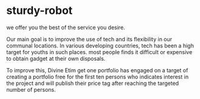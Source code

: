 # sturdy-robot
<DOCTYPE html>
<HTML>
<Head>
<Title>Divine Etim portfolio get one free</title>
</Head>
<Body>
<P>we offer you the best of the service you desire.</p>
</HTML>
<body>Our main goal is to improve the use of tech and its flexibility in our communal locations. In various developing countries, tech has been a high target for youths in such places. most people finds it difficult or expensive to obtain gadget at their own disposals.</body>
<p>To improve this, Divine Etim get one portfolio has engaged on a target of creating a portfolio free for the first ten persons who indicates interest in the project and will publish their price tag after reaching the targeted number of persons.</p>
